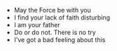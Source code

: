 - May the Force be with you
- I find your lack of faith disturbing
- I am your father
- Do or do not. There is no try
- I've got a bad feeling about this

